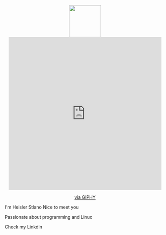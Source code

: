 <div id="header" align="center">
  <img src="https://media.giphy.com/media/M9gbBd9nbDrOTu1Mqx/giphy.gif" width="100"/>
  <iframe src="https://giphy.com/embed/5h0piMX8ku0xj97W0t" width="480" height="480" frameBorder="0" class="giphy-embed" allowFullScreen></iframe>
  <p>
    <a href="https://giphy.com/gifs/meta-metaprogramming-programming-5h0piMX8ku0xj97W0t">
    via GIPHY</a>
  </p>
</div>



I'm Heisler Stlano Nice to meet you 


Passionate about programming  and Linux 

Check my Linkdin 





<!--
**heislerlemos/heislerlemos** is a ✨ _special_ ✨ repository because its `README.md` (this file) appears on your GitHub profile.

Here are some ideas to get you started:

- 🔭 I’m currently working on ...
- 🌱 I’m currently learning ...
- 👯 I’m looking to collaborate on ...
- 🤔 I’m looking for help with ...
- 💬 Ask me about ...
- 📫 How to reach me: ...
- 😄 Pronouns: ...
- ⚡ Fun fact: ...
-->
